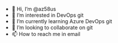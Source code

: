 - 👋 Hi, I’m @az58us
- 👀 I’m interested in DevOps git
- 🌱 I’m currently learning Azure DevOps git
- 💞️ I’m looking to collaborate on git
- 📫 How to reach me in email

<!---
az58us/az58us is a ✨ special ✨ repository because its `README.md` (this file) appears on your GitHub profile.
You can click the Preview link to take a look at your changes.
--->
